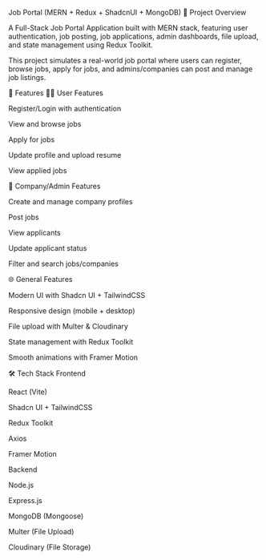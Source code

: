 Job Portal (MERN + Redux + ShadcnUI + MongoDB)
📌 Project Overview

A Full-Stack Job Portal Application built with MERN stack, featuring user authentication, job posting, job applications, admin dashboards, file upload, and state management using Redux Toolkit.

This project simulates a real-world job portal where users can register, browse jobs, apply for jobs, and admins/companies can post and manage job listings.

🚀 Features
👩‍💻 User Features

Register/Login with authentication

View and browse jobs

Apply for jobs

Update profile and upload resume

View applied jobs

🏢 Company/Admin Features

Create and manage company profiles

Post jobs

View applicants

Update applicant status

Filter and search jobs/companies

🌐 General Features

Modern UI with Shadcn UI + TailwindCSS

Responsive design (mobile + desktop)

File upload with Multer & Cloudinary

State management with Redux Toolkit

Smooth animations with Framer Motion

🛠️ Tech Stack
Frontend

React (Vite)

Shadcn UI + TailwindCSS

Redux Toolkit

Axios

Framer Motion

Backend

Node.js

Express.js

MongoDB (Mongoose)

Multer (File Upload)

Cloudinary (File Storage)
